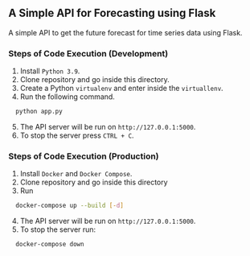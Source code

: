 ## A Simple API for Forecasting using Flask

A simple API to get the future forecast for time series data using Flask.


### Steps of Code Execution (Development)

  1. Install `Python 3.9`.
  2. Clone repository and go inside this directory.
  3. Create a Python `virtualenv` and enter inside the `virtuallenv`.
  4. Run the following command.
  ```bash
    python app.py
  ```
  5. The API server will be run on  `http://127.0.0.1:5000`.
  6. To stop the server press `CTRL + C`.


### Steps of Code Execution (Production)

  1. Install `Docker` and `Docker Compose`.
  2. Clone repository and go inside this directory
  3. Run
  ```bash
    docker-compose up --build [-d]
  ```
  4. The API server will be run on  `http://127.0.0.1:5000`.
  5. To stop the server run:
  ```bash
    docker-compose down
  ```
